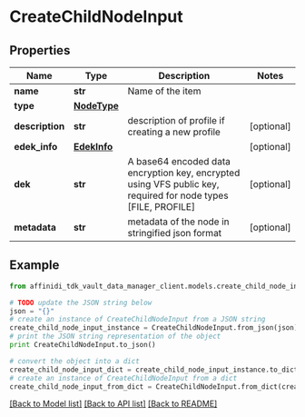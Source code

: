 # CreateChildNodeInput

## Properties

| Name            | Type                        | Description                                                                                                   | Notes      |
| --------------- | --------------------------- | ------------------------------------------------------------------------------------------------------------- | ---------- |
| **name**        | **str**                     | Name of the item                                                                                              |
| **type**        | [**NodeType**](NodeType.md) |                                                                                                               |
| **description** | **str**                     | description of profile if creating a new profile                                                              | [optional] |
| **edek_info**   | [**EdekInfo**](EdekInfo.md) |                                                                                                               | [optional] |
| **dek**         | **str**                     | A base64 encoded data encryption key, encrypted using VFS public key, required for node types [FILE, PROFILE] | [optional] |
| **metadata**    | **str**                     | metadata of the node in stringified json format                                                               | [optional] |

## Example

```python
from affinidi_tdk_vault_data_manager_client.models.create_child_node_input import CreateChildNodeInput

# TODO update the JSON string below
json = "{}"
# create an instance of CreateChildNodeInput from a JSON string
create_child_node_input_instance = CreateChildNodeInput.from_json(json)
# print the JSON string representation of the object
print CreateChildNodeInput.to_json()

# convert the object into a dict
create_child_node_input_dict = create_child_node_input_instance.to_dict()
# create an instance of CreateChildNodeInput from a dict
create_child_node_input_from_dict = CreateChildNodeInput.from_dict(create_child_node_input_dict)
```

[[Back to Model list]](../README.md#documentation-for-models) [[Back to API list]](../README.md#documentation-for-api-endpoints) [[Back to README]](../README.md)
